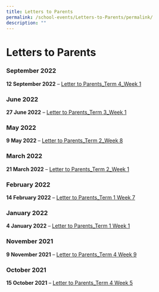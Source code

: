 ```yaml
---
title: Letters to Parents
permalink: /school-events/Letters-to-Parents/permalink/
description: ""
---
```

Letters to Parents
==================

### **September 2022**


**12 September 2022** – [Letter to Parents_Term 4_Week 1](/files/Letter-to-Parents_Term-4_Week-1.pdf)

### **June 2022**

**27 June 2022** – [Letter to Parents_Term 3_Week 1](/files/Letter-to-Parents_Term-3_Week-1.pdf)

### **May 2022**

**9 May 2022** – [Letter to Parents_Term 2_Week 8](/files/Letter-to-Parents_Term-2_Week-8.pdf)

### **March 2022**

**21 March 2022** – [Letter to Parents_Term 2_Week 1](/files/Letter-to-Parents_Term-2_Week-1.pdf)

### **February 2022** 

**14 February 2022** – [Letter to Parents_Term 1 Week 7](/files/Letter-to-Parents_Term-1-Week-7.pdf)

### **January 2022**

**4 January 2022** – [Letter to Parents_Term 1 Week 1](/files/Letter-to-Parents_Term-1-Week-1.pdf)

### **November 2021**

**9 November 2021** – [Letter to Parents_Term 4 Week 9](/files/Letter-to-Parents_Term-4-Week-9.pdf)

### **October 2021**

**15 October 2021** – [Letter to Parents_Term 4 Week 5](/files/Letter-to-Parents_Term-4-Week-5.pdf)

